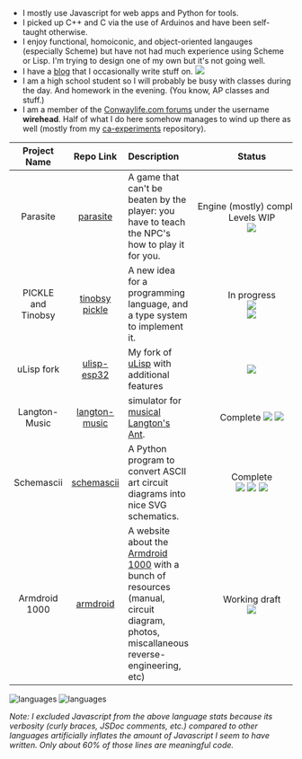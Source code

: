 * I mostly use Javascript for web apps and Python for tools.
* I picked up C++ and C via the use of Arduinos and have been self-taught otherwise.
* I enjoy functional, homoiconic, and object-oriented langauges (especially Scheme) but have not had much experience using Scheme or Lisp. I'm trying to design one of my own but it's not going well.
* I have a [blog](https://dragoncoder047.github.io/blog/) that I occasionally write stuff on. ![](https://img.shields.io/github/last-commit/dragoncoder047/blog)
* I am a high school student so I will probably be busy with classes during the day. And homework in the evening. (You know, AP classes and stuff.)
* I am a member of the [Conwaylife.com forums](https://conwaylife.com/forums) under the username **wirehead**. Half of what I do here somehow manages to wind up there as well (mostly from my [ca-experiments](https://github.com/dragoncoder047/ca-experiments) repository).

<!-- [BEGIN PROJECTS -->

| Project Name | Repo Link | Description | Status |
|:------------:|:---------:|:------------|:------:|
| Parasite | [parasite](https://github.com/dragoncoder047/parasite) | A game that can't be beaten by the player: you have to teach the NPC's how to play it for you. | Engine&nbsp;(mostly)&nbsp;complete<br>Levels WIP<br>![](https://img.shields.io/github/last-commit/dragoncoder047/parasite) |
| PICKLE and Tinobsy | [tinobsy](https://github.com/dragoncoder047/tinobsy)<br>[pickle](https://github.com/dragoncoder047/pickle) | A new idea for a programming language, and a type system to implement it. | In progress<br>![](https://img.shields.io/github/last-commit/dragoncoder047/tinobsy?label=tinobsy%20last%20commit)<br>![](https://img.shields.io/github/last-commit/dragoncoder047/pickle?label=pickle%20last%20commit) |
| uLisp fork | [ulisp-esp32](https://github.com/dragoncoder047/ulisp-esp32) | My fork of [uLisp](http://ulisp.com/) with additional features | ![](https://img.shields.io/github/last-commit/dragoncoder047/ulisp-esp32) |
| Langton-Music | [langton-music](https://github.com/dragoncoder047/langton-music) | simulator for [musical Langton's Ant](https://dragoncoder047.github.io/langton-music). | Complete ![](https://img.shields.io/github/last-commit/dragoncoder047/langton-music) ![](https://img.shields.io/github/last-commit/dragoncoder047/langton-music/v3-dev?label=v3-dev%20branch%20last%20commit) |
| Schemascii | [schemascii](https://github.com/dragoncoder047/schemascii) | A Python program to convert ASCII art circuit diagrams into nice SVG schematics. | Complete<br>![](https://img.shields.io/github/last-commit/dragoncoder047/schemascii) ![](https://img.shields.io/github/release-date/dragoncoder047/schemascii?label=last%20release) ![](https://img.shields.io/github/commits-since/dragoncoder047/schemascii/latest) |
| Armdroid 1000 | [armdroid](https://github.com/dragoncoder047/armdroid) | A website about the [Armdroid 1000](https://dragoncoder047.github.io/armdroid) with a bunch of resources (manual, circuit diagram, photos, miscallaneous reverse-engineering, etc) | Working draft<br>![](https://img.shields.io/github/last-commit/dragoncoder047/armdroid) |

<!-- END PROJECTS] -->

<picture>
  <source media="(prefers-color-scheme: dark)" srcset="https://github-readme-stats.vercel.app/api/top-langs/?username=dragoncoder047&langs_count=100&layout=compact&hide_title=true&theme=dark&hide=javascript,css,html,makefile,markdown">
  <img alt="languages" src="https://github-readme-stats.vercel.app/api/top-langs/?username=dragoncoder047&langs_count=100&layout=compact&hide_title=true&hide=javascript,css,html,makefile,markdown">
</picture>

<picture>
  <source media="(prefers-color-scheme: dark)" srcset="https://github-readme-stats.vercel.app/api/?username=dragoncoder047&hide_title=true&theme=dark&show_icons=true&include_all_commits=true&hide_rank=true">
  <img alt="languages" src="https://github-readme-stats.vercel.app/api/?username=dragoncoder047&hide_title=true&show_icons=true&include_all_commits=true&hide_rank=true">
</picture>

*Note: I excluded Javascript from the above language stats because its verbosity (curly braces, JSDoc comments, etc.) compared to other languages artificially inflates the amount of Javascript I seem to have written. Only about 60% of those lines are meaningful code.*
